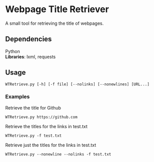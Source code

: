 # Webpage Title Retriever
A small tool for retrieving the title of webpages.

## Dependencies
Python  
**Libraries**: lxml, requests

## Usage
    WTRetrieve.py [-h] [-f file] [--nolinks] [--nonewlines] [URL...]

### Examples

Retrieve the title for Github

    WTRetrieve.py https://github.com

Retrieve the titles for the links in test.txt

    WTRetrieve.py -f test.txt

Retrieve just the titles for the links in test.txt

    WTRetrieve.py --nonewline --nolinks -f test.txt

